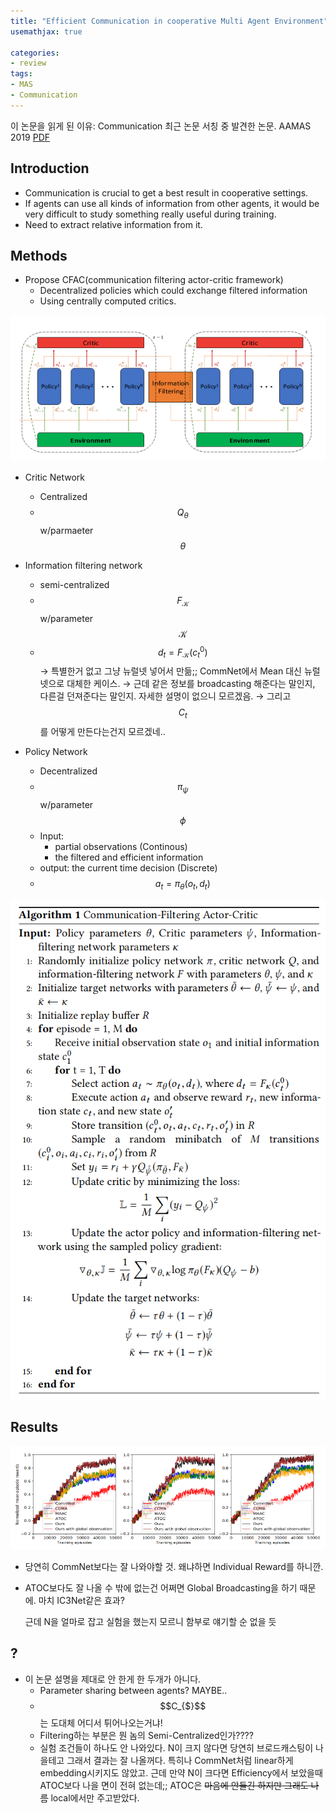 ```yaml
---
title: "Efficient Communication in cooperative Multi Agent Environment"
usemathjax: true

categories:
- review
tags:
- MAS
- Communication
---
```


이 논문을 읽게 된 이유: Communication 최근 논문 서칭 중 발견한 논문. AAMAS 2019 [PDF](http://www.ifaamas.org/Proceedings/aamas2019/pdfs/p2321.pdf)



## Introduction

* Communication is crucial to get a best result in cooperative settings.
* If agents can use all kinds of information from other agents, it would be very difficult to study something really useful during training.
* Need to extract relative information from it.



## Methods

* Propose CFAC(communication filtering actor-critic framework)
  * Decentralized policies which could exchange filtered information
  * Using centrally computed critics.

![Screenshot from 2019-09-30 06-45-20](/assets/images/2019-09-29-Efficient-Communication-in-cooperative-MA-Environment/Screenshot%20from%202019-09-30%2006-45-20.png)

* Critic Network
  * Centralized
  * $$Q_{\theta}$$ w/parmaeter $$\theta$$



* Information filtering network
  * semi-centralized
  * $$F_{\mathcal{K}}$$ w/parameter $$\mathcal{K}$$
  * $$d_{t} = F_{\mathcal{K}}(c^{0}_{t})$$
    → 특별한거 없고 그냥 뉴럴넷 넣어서 만듦;; CommNet에서 Mean 대신 뉴럴넷으로 대체한 케이스. 
    → 근데 같은 정보를 broadcasting 해준다는 말인지, 다른걸 던져준다는 말인지. 자세한 설명이 없으니 모르겠음. → 그리고 $$C_{t}$$를 어떻게 만든다는건지 모르겠네..




* Policy Network
  - Decentralized
  - $$\pi_{\psi}$$ w/parameter $$\phi$$
  - Input: 
    - partial observations (Continous)
    - the filtered and efficient information 
  - output: the current time decision (Discrete)
  - $$a_{t} = \pi_{\theta}(o_{t}, d_{t})$$



![Screenshot from 2019-09-30 07-19-57](/assets/images/2019-09-29-Efficient-Communication-in-cooperative-MA-Environment/Screenshot%20from%202019-09-30%2007-19-57.png)



## Results

![Screenshot from 2019-09-30 07-31-57](/assets/images/2019-09-29-Efficient-Communication-in-cooperative-MA-Environment/Screenshot%20from%202019-09-30%2007-31-57.png)

* 당연히 CommNet보다는 잘 나와야할 것. 왜냐하면 Individual Reward를 하니깐.

* ATOC보다도 잘 나올 수 밖에 없는건 어쩌면 Global Broadcasting을 하기 때문에. 마치 IC3Net같은 효과?

  근데 N을 얼마로 잡고 실험을 했는지 모르니 함부로 얘기할 순 없을 듯



## ? 

* 이 논문 설명을 제대로 안 한게 한 두개가 아니다.
  * Parameter sharing between agents? MAYBE..
  * $$C_{$}$$는 도대체 어디서 튀어나오는거냐!
  * Filtering하는 부분은 뭔 놈의 Semi-Centralized인가????
  * 실험 조건들이 하나도 안 나와있다. 
    N이 크지 않다면 당연히 브로드캐스팅이 나을테고 그래서 결과는 잘 나올꺼다. 특히나 CommNet처럼 linear하게 embedding시키지도 않았고. 근데 만약 N이 크다면 Efficiency에서 보았을때 ATOC보다 나을 면이 전혀 없는데;; ATOC은 ~~마음에 안들긴 하지만 그래도 나름~~ local에서만 주고받았다.

